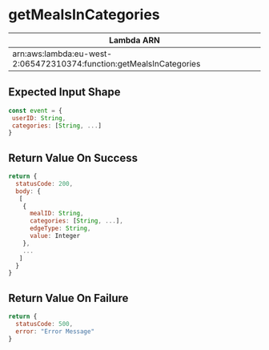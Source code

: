 # getMealsInCategories

| Lambda ARN                                                          |
| ------------------------------------------------------------------- |
| arn:aws:lambda:eu-west-2:065472310374:function:getMealsInCategories |

 ## Expected Input Shape
 ```javascript
const event = {
  userID: String,
  categories: [String, ...] 
}
 ```
 

 ## Return Value On Success
```javascript
return {
  statusCode: 200,
  body: {
   [
    {
      mealID: String,
      categories: [String, ...],
      edgeType: String,
      value: Integer
    }, 
    ...
   ]
  }
}
```

## Return Value On Failure
```javascript
return {
  statusCode: 500,
  error: "Error Message"
}
```
 